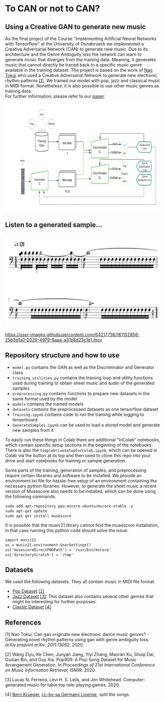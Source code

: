 # To CAN or not to CAN? 
## Using a Creative GAN to generate new music
As the final project of the Course "Implementing Artificial Neural Networks with Tensorflow" at the University of Osnabrueck we implemented a Creative Adversarial Network (CAN) to generate new music. Due to its architecture and the Genre Ambiguity loss the network can learn to generate music that diverges from the training data. Meaning, it generates music that cannot directly be traced back to a specific music genre available in the training dataset. 
The project is based on the work of [Nao Tokui](https://arxiv.org/abs/2011.13062#:~:text=%2D%2D%20Generating%20novel%20rhythm%20patterns%20using%20GAN%20with%20Genre%20Ambiguity%20Loss,-Nao%20Tokui&text=The%20paper%20shows%20that%20our,genres%20in%20the%20training%20dataset) who used a Creative Adversarial Network to generate new electronic rhythm patterns [[1]](#1). We trained our model with pop, jazz and classical music in MIDI format. Nonetheless, it is also possible to use other music genres as training data. \
For further information, please refer to our [paper]().
<p align="center">
  <img src="CAN.png" alt="Sublime's custom image" width = 600 height=350/>
</p>

## Listen to a generated sample...

<p align="center">
  <img src="33-1.png" alt="Sublime's custom image" width = 620 height=300/>
</p>

https://user-images.githubusercontent.com/64217756/161152856-25b3e1a0-2029-4979-8aaa-a31b8d23c1e1.mov


## Repository structure and how to use
- `model.py` contains the GAN as well as the Discriminator and Generator class
- `training_utilities.py` contains the training loop and utility functions used during training to obtain sheet music and audio of the generated samples
- `preprocessing.py` contains functions to prepare new datasets in the same format used by the model
- `models` contains the trained models
- `datasets` contains the preprocessed datasets as one tensorflow dataset
- `Training.ipynb` contains code to run the training while logging to tensorboard
- `GenerateSamples.ipynb` can be used to load a stored model and generate new samples from it

To easily run these things in Colab there are additional "InColab" notebooks, which contain specific setup sections in the beginning of the notebooks.
There is also the `SimpleDriveSetupForColab.ipynb`, which can be opened in Colab via the button at its top and then used to clone this repo into your drive and start notebooks for training or sample generation.


Some parts of the training, generation of samples, and preprocessing require certain libraries and software to be installed. We provide an environment.txt file for hassle-free setup of an environment containing the necessary python libraries. However, to generate the sheet music a recent version of Musescore also needs to be installed, which can be done using the following commands.
```
sudo add-apt-repository ppa:mscore-ubuntu/mscore-stable -y
sudo apt-get update
sudo apt-get install musescore
```
It is possible that the music21 library cannot find the musescore installation, in that case running this python code should solve the issue:
```
import music21
us = music21.environment.UserSettings()
us['musescoreDirectPNGPath'] = '/usr/bin/mscore'
us['directoryScratch'] = '/tmp'
```



## Datasets
We used the following datasets. They all contain music in MIDI file format.

- [Pop Dataset](https://github.com/music-x-lab/POP909-Dataset) [[2]](#2)
- [Jazz Dataset](https://github.com/lucasnfe/adl-piano-midi) [[3]](#3): This dataset also contains several other genres that might be interesting for further purposes. 
- [Classic Dataset](https://www.kaggle.com/datasets/soumikrakshit/classical-music-midi)  [[4]](#4)

## References
<a id="1">[1]</a> 
Nao Tokui. Can gan originate new electronic dance music genres? - Generating novel rhythm patterns using gan with genre ambiguity loss. *arXiv preprint arXiv: 2011.13062*, 2020.

<a id="2">[2]</a> 
Wang Ziyu, Ke Chen, Junyan Jiang, Yiyi Zhang, Maoran Xu, Shuqi Dai, Guxian Bin, and Gus Xia. Pop909: A Pop-Song Dataset for Music Arrangement Generation. In *Proceedings of 21st International Conference on Music Information Retrieval, ISMIR.* 2020.

<a id="3">[3]</a> 
Lucas N. Ferreira, Levi H. S. Lelis, and Jim Whitehead. Computer-generated music for table top role-playing games. 2020.

<a id="4">[4]</a> 
[Bern Krueger](http://www.piano-midi.de/), [cc-by-sa Germany License](https://creativecommons.org/licenses/by-sa/3.0/de/deed.en), split the songs.


